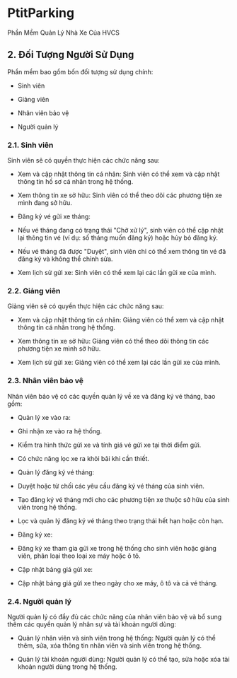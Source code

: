 # PtitParking
Phần Mềm Quản Lý Nhà Xe Của HVCS
## 2. Đối Tượng Người Sử Dụng
Phần mềm bao gồm bốn đối tượng sử dụng chính:

- Sinh viên

- Giảng viên

- Nhân viên bảo vệ

- Người quản lý

### 2.1. Sinh viên
Sinh viên sẽ có quyền thực hiện các chức năng sau:

- Xem và cập nhật thông tin cá nhân: Sinh viên có thể xem và cập nhật thông tin hồ sơ cá nhân trong hệ thống.

- Xem thông tin xe sở hữu: Sinh viên có thể theo dõi các phương tiện xe mình đang sở hữu.

- Đăng ký vé gửi xe tháng:

+ Nếu vé tháng đang có trạng thái "Chờ xử lý", sinh viên có thể cập nhật lại thông tin vé (ví dụ: số tháng muốn đăng ký) hoặc hủy bỏ đăng ký.

+ Nếu vé tháng đã được "Duyệt", sinh viên chỉ có thể xem thông tin vé đã đăng ký và không thể chỉnh sửa.

+ Xem lịch sử gửi xe: Sinh viên có thể xem lại các lần gửi xe của mình.

### 2.2. Giảng viên
Giảng viên sẽ có quyền thực hiện các chức năng sau:

- Xem và cập nhật thông tin cá nhân: Giảng viên có thể xem và cập nhật thông tin cá nhân trong hệ thống.

- Xem thông tin xe sở hữu: Giảng viên có thể theo dõi thông tin các phương tiện xe mình sở hữu.

- Xem lịch sử gửi xe: Giảng viên có thể xem lại các lần gửi xe của mình.

### 2.3. Nhân viên bảo vệ
Nhân viên bảo vệ có các quyền quản lý về xe và đăng ký vé tháng, bao gồm:

- Quản lý xe vào ra:

+ Ghi nhận xe vào ra hệ thống.

+ Kiểm tra hình thức gửi xe và tính giá vé gửi xe tại thời điểm gửi.

+ Có chức năng lọc xe ra khỏi bãi khi cần thiết.

- Quản lý đăng ký vé tháng:

+ Duyệt hoặc từ chối các yêu cầu đăng ký vé tháng của sinh viên.

+ Tạo đăng ký vé tháng mới cho các phương tiện xe thuộc sở hữu của sinh viên trong hệ thống.

+ Lọc và quản lý đăng ký vé tháng theo trạng thái hết hạn hoặc còn hạn.

- Đăng ký xe:

+ Đăng ký xe tham gia gửi xe trong hệ thống cho sinh viên hoặc giảng viên, phân loại theo loại xe máy hoặc ô tô.

+ Cập nhật bảng giá gửi xe:

+ Cập nhật bảng giá gửi xe theo ngày cho xe máy, ô tô và cả vé tháng.

### 2.4. Người quản lý
Người quản lý có đầy đủ các chức năng của nhân viên bảo vệ và bổ sung thêm các quyền quản lý nhân sự và tài khoản người dùng:

- Quản lý nhân viên và sinh viên trong hệ thống: Người quản lý có thể thêm, sửa, xóa thông tin nhân viên và sinh viên trong hệ thống.

- Quản lý tài khoản người dùng: Người quản lý có thể tạo, sửa hoặc xóa tài khoản người dùng trong hệ thống.
